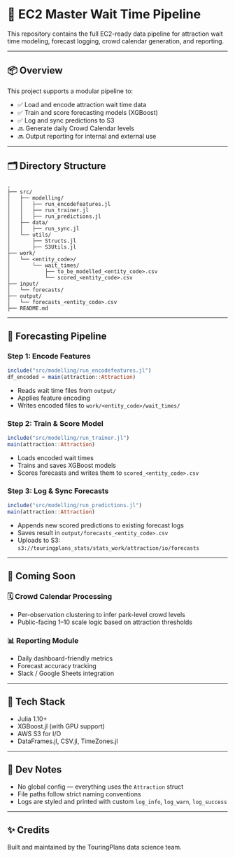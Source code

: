 # 🎢 EC2 Master Wait Time Pipeline

This repository contains the full EC2-ready data pipeline for attraction wait time modeling, forecast logging, crowd calendar generation, and reporting.

---

## 📦 Overview

This project supports a modular pipeline to:

- ✅ Load and encode attraction wait time data
- ✅ Train and score forecasting models (XGBoost)
- ✅ Log and sync predictions to S3
- 🔜 Generate daily Crowd Calendar levels
- 🔜 Output reporting for internal and external use

---

## 🗂 Directory Structure

```
.
├── src/
│   ├── modelling/
│   │   ├── run_encodefeatures.jl
│   │   ├── run_trainer.jl
│   │   ├── run_predictions.jl
│   ├── data/
│   │   ├── run_sync.jl
│   └── utils/
│       ├── Structs.jl
│       ├── S3Utils.jl
├── work/
│   └── <entity_code>/
│       └── wait_times/
│           ├── to_be_modelled_<entity_code>.csv
│           └── scored_<entity_code>.csv
├── input/
│   └── forecasts/
├── output/
│   └── forecasts_<entity_code>.csv
├── README.md
```

---

## 🚀 Forecasting Pipeline

### Step 1: Encode Features

```julia
include("src/modelling/run_encodefeatures.jl")
df_encoded = main(attraction::Attraction)
```

- Reads wait time files from `output/`
- Applies feature encoding
- Writes encoded files to `work/<entity_code>/wait_times/`

### Step 2: Train & Score Model

```julia
include("src/modelling/run_trainer.jl")
main(attraction::Attraction)
```

- Loads encoded wait times
- Trains and saves XGBoost models
- Scores forecasts and writes them to `scored_<entity_code>.csv`

### Step 3: Log & Sync Forecasts

```julia
include("src/modelling/run_predictions.jl")
main(attraction::Attraction)
```

- Appends new scored predictions to existing forecast logs
- Saves result in `output/forecasts_<entity_code>.csv`
- Uploads to S3: `s3://touringplans_stats/stats_work/attraction/io/forecasts`

---

## 🔭 Coming Soon

### 🗓️ Crowd Calendar Processing

- Per-observation clustering to infer park-level crowd levels
- Public-facing 1–10 scale logic based on attraction thresholds

### 📊 Reporting Module

- Daily dashboard-friendly metrics
- Forecast accuracy tracking
- Slack / Google Sheets integration

---

## 🧱 Tech Stack

- Julia 1.10+
- XGBoost.jl (with GPU support)
- AWS S3 for I/O
- DataFrames.jl, CSV.jl, TimeZones.jl

---

## 🔧 Dev Notes

- No global config — everything uses the `Attraction` struct
- File paths follow strict naming conventions
- Logs are styled and printed with custom `log_info`, `log_warn`, `log_success`

---

## ✨ Credits

Built and maintained by the TouringPlans data science team.
